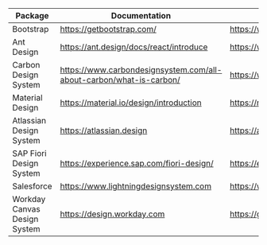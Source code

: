 | Package | Documentation | Package Manager |
| ------ | ------ | ------ |
| Bootstrap | https://getbootstrap.com/ | https://www.npmjs.com/package/bootstrap |
| Ant Design | https://ant.design/docs/react/introduce | https://www.npmjs.com/package/antd |
| Carbon Design System | https://www.carbondesignsystem.com/all-about-carbon/what-is-carbon/| https://www.carbondesignsystem.com/developing/frameworks/react |
| Material Design | https://material.io/design/introduction | https://material.io/develop |
| Atlassian Design System | https://atlassian.design | https://atlassian.design/components |
| SAP Fiori Design System | https://experience.sap.com/fiori-design/ | https://experience.sap.com/fiori-design-android/get-started/ |
| Salesforce | https://www.lightningdesignsystem.com | https://www.lightningdesignsystem.com/getting-started/ |
| Workday Canvas Design System | https://design.workday.com | https://github.com/workday/canvas-kit |
